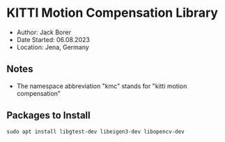 # KITTI Motion Compensation Library 
* Author: Jack Borer
* Date Started: 06.08.2023
* Location: Jena, Germany

## Notes
* The namespace abbreviation "kmc" stands for "kitti motion compensation"

## Packages to Install 

    sudo apt install libgtest-dev libeigen3-dev libopencv-dev